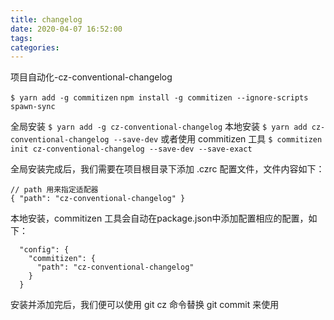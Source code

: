 ```yaml
---
title: changelog
date: 2020-04-07 16:52:00
tags:
categories:
---
```


<!-- <div align=center>
![“封面”](/images/bg/0150.jpeg)
</div> -->

项目自动化-cz-conventional-changelog

<!--more-->

<!-- https://www.cnblogs.com/zivxiaowei/p/10089201.html -->

`$ yarn add -g commitizen`
`npm install -g commitizen --ignore-scripts spawn-sync`

全局安装
`$ yarn add -g cz-conventional-changelog`
本地安装
`$ yarn add cz-conventional-changelog --save-dev`
或者使用 commitizen 工具
`$ commitizen init cz-conventional-changelog --save-dev --save-exact`

全局安装完成后，我们需要在项目根目录下添加 .czrc 配置文件，文件内容如下：
```
// path 用来指定适配器
{ "path": "cz-conventional-changelog" }
```

本地安装，commitizen 工具会自动在package.json中添加配置相应的配置，如下：
```
  "config": {
    "commitizen": {
      "path": "cz-conventional-changelog"
    }
  }
```

安装并添加完后，我们便可以使用 git cz 命令替换 git commit 来使用




